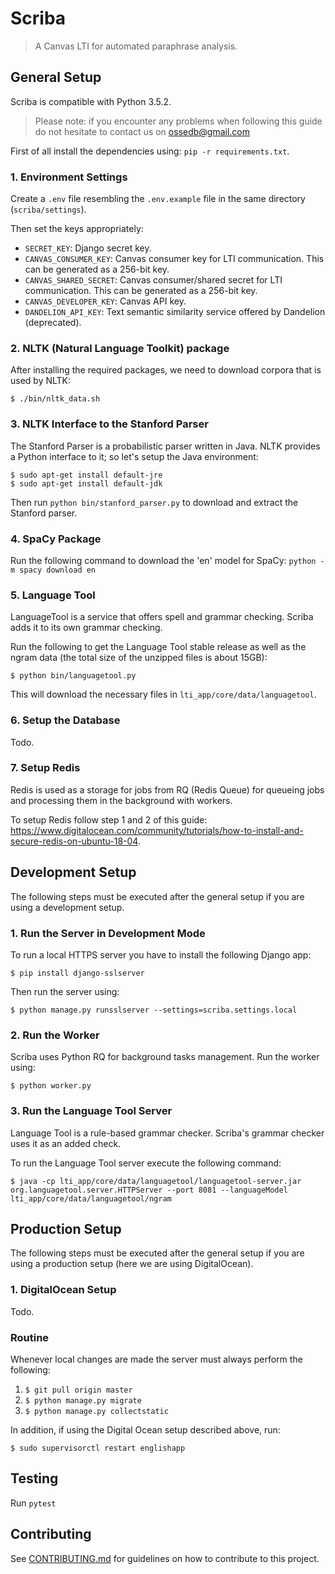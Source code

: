 # Scriba

> A Canvas LTI for automated paraphrase analysis.

## General Setup

Scriba is compatible with Python 3.5.2.

> Please note: if you encounter any problems when following this guide do not hesitate to contact us on ossedb@gmail.com

First of all install the dependencies using: `pip -r requirements.txt`.

### 1. Environment Settings

Create a `.env` file resembling the `.env.example` file in the same directory (`scriba/settings`).

Then set the keys appropriately:
- `SECRET_KEY`: Django secret key.
- `CANVAS_CONSUMER_KEY`: Canvas consumer key for LTI communication. This can be generated as a 256-bit key.
- `CANVAS_SHARED_SECRET`: Canvas consumer/shared secret for LTI communication. This can be generated as a 256-bit key.
- `CANVAS_DEVELOPER_KEY`: Canvas API key.
- `DANDELION_API_KEY`: Text semantic similarity service offered by Dandelion (deprecated).

### 2. NLTK (Natural Language Toolkit) package

After installing the required packages, we need to download corpora that is used by NLTK:

```
$ ./bin/nltk_data.sh
```

### 3. NLTK Interface to the Stanford Parser

The Stanford Parser is a probabilistic parser written in Java. NLTK provides a Python interface to it;
so let's setup the Java environment:

```
$ sudo apt-get install default-jre
$ sudo apt-get install default-jdk
```

Then run `python bin/stanford_parser.py` to download and extract the Stanford parser.

### 4. SpaCy Package

Run the following command to download the 'en' model for SpaCy: `python -m spacy download en`

### 5. Language Tool

LanguageTool is a service that offers spell and grammar checking. Scriba adds it to its own grammar checking.

Run the following to get the Language Tool stable release as well as the ngram data (the total size of the unzipped files is about 15GB):

```
$ python bin/languagetool.py
```

This will download the necessary files in `lti_app/core/data/languagetool`.

### 6. Setup the Database

Todo.

### 7. Setup Redis

Redis is used as a storage for jobs from RQ (Redis Queue) for
queueing jobs and processing them in the background with
workers.

To setup Redis follow step 1 and 2 of this guide: https://www.digitalocean.com/community/tutorials/how-to-install-and-secure-redis-on-ubuntu-18-04.

## Development Setup

The following steps must be executed
after the general setup if you
are using a development setup.

### 1. Run the Server in Development Mode

To run a local HTTPS server you have to install the following Django app:

```
$ pip install django-sslserver
```

Then run the server using:

```
$ python manage.py runsslserver --settings=scriba.settings.local
```

### 2. Run the Worker

Scriba uses Python RQ for background tasks management.
Run the worker using:

```
$ python worker.py
```

### 3. Run the Language Tool Server

Language Tool is a rule-based grammar checker. Scriba's
grammar checker uses it as an added check.

To run the Language Tool server execute the following command:

```
$ java -cp lti_app/core/data/languagetool/languagetool-server.jar org.languagetool.server.HTTPServer --port 8081 --languageModel lti_app/core/data/languagetool/ngram
```

## Production Setup

The following steps must be executed
after the general setup if you
are using a production setup (here we
are using DigitalOcean).

### 1. DigitalOcean Setup

Todo.

### Routine

Whenever local changes are made the server must always perform the following:

1. `$ git pull origin master`
2. `$ python manage.py migrate`
3. `$ python manage.py collectstatic`

In addition, if using the Digital Ocean setup described above, run:

```
$ sudo supervisorctl restart englishapp
```

## Testing

Run `pytest`

## Contributing

See [CONTRIBUTING.md](CONTRIBUTING.md) for guidelines on how to contribute to this project.
